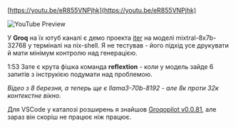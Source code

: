 <!--
date: 2024-04-25T21:07:01
-->


[https://youtu.be/eR855VNPjhk](https://youtu.be/eR855VNPjhk)

![YouTube Preview](https://img.youtube.com/vi/eR855VNPjhk/mqdefault.jpg)



У **Groq**  на їх ютуб каналі є демо проекта [iter](https://github.com/freuk/iter)  на моделі mixtral-8x7b-32768 у терміналі на nix-shell. Я не тестував - його підхід усе друкувати й мати мінімум контролю над генерацією.

1:53 Зате є крута фішка команда **reflextion**  - коли у модель зайде 6 запитів з інструкією подумати над проблемою.

_Відео з 8 березня, а теперь ще є llama3-70b-8192 - але 8к проти 32к контекстне вікно._ 

Для VSCode у каталозі розширень я знайшов [Groqopilot v0.0.81](https://marketplace.visualstudio.com/items?itemName=Unclecode.groqopilot), але зараз він скоріш не працює ніж працює.